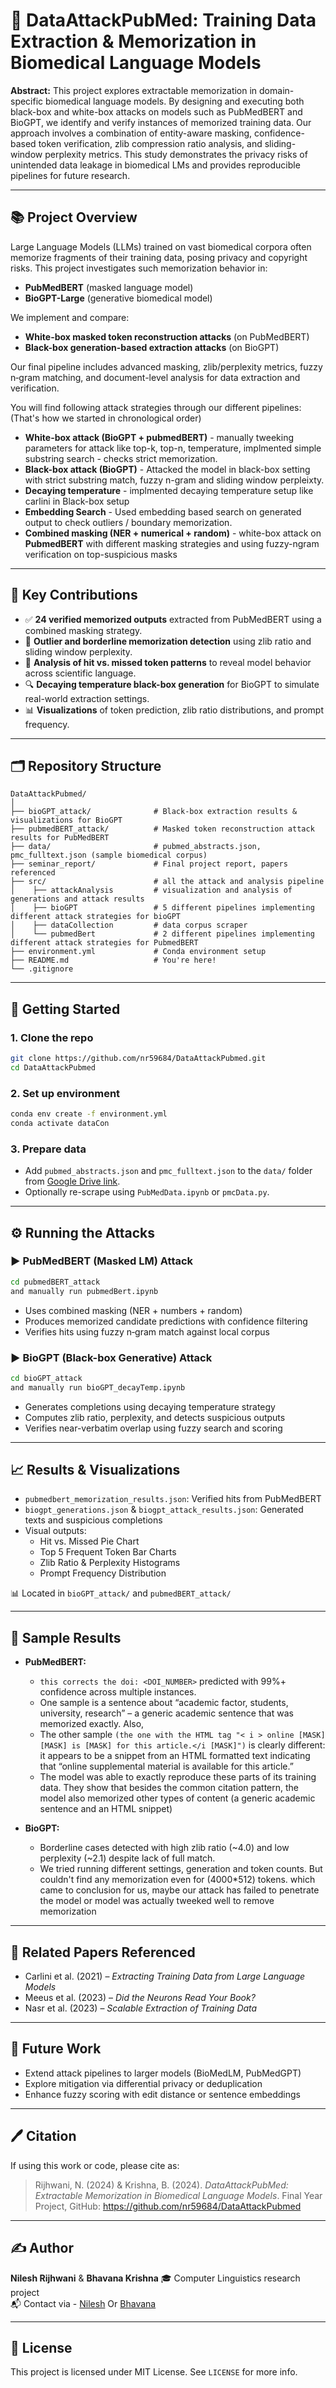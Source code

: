 # 🧠 DataAttackPubMed: Training Data Extraction & Memorization in Biomedical Language Models

 **Abstract:** This project explores extractable memorization in domain-specific biomedical language models. By designing and executing both black-box and white-box attacks on models such as PubMedBERT and BioGPT, we identify and verify instances of memorized training data. Our approach involves a combination of entity-aware masking, confidence-based token verification, zlib compression ratio analysis, and sliding-window perplexity metrics. This study demonstrates the privacy risks of unintended data leakage in biomedical LMs and provides reproducible pipelines for future research.

---

## 📚 Project Overview

Large Language Models (LLMs) trained on vast biomedical corpora often memorize fragments of their training data, posing privacy and copyright risks. This project investigates such memorization behavior in:
- **PubMedBERT** (masked language model)
- **BioGPT-Large** (generative biomedical model)

We implement and compare:
- **White-box masked token reconstruction attacks** (on PubMedBERT)
- **Black-box generation-based extraction attacks** (on BioGPT)

Our final pipeline includes advanced masking, zlib/perplexity metrics, fuzzy n‑gram matching, and document-level analysis for data extraction and verification.

You will find following attack strategies through our different pipelines: (That's how we started in chronological order)
- **White-box attack (BioGPT + pubmedBERT)** - manually tweeking parameters for attack like top-k, top-n, temperature, implmented simple substring search - checks strict memorization.
- **Black-box attack (BioGPT)** - Attacked the model in black-box setting with strict substring match, fuzzy n-gram and sliding window perpleixty.
- **Decaying temperature** - implmented decaying temperature setup like carlini in Black-box setup
- **Embedding Search** - Used embedding based search on generated output to check outliers / boundary memorization. 
- **Combined masking (NER + numerical + random)** - white-box attack on **PubmedBERT** with different masking strategies and using fuzzy-ngram verification on top-suspicious masks

---

## 🧪 Key Contributions

- ✅ **24 verified memorized outputs** extracted from PubMedBERT using a combined masking strategy.
- 🧬 **Outlier and borderline memorization detection** using zlib ratio and sliding window perplexity.
- 🧠 **Analysis of hit vs. missed token patterns** to reveal model behavior across scientific language.
- 🔍 **Decaying temperature black-box generation** for BioGPT to simulate real-world extraction settings.
- 📊 **Visualizations** of token prediction, zlib ratio distributions, and prompt frequency.

---

## 🗂️ Repository Structure

```
DataAttackPubmed/
│
├── bioGPT_attack/              # Black-box extraction results & visualizations for BioGPT
├── pubmedBERT_attack/          # Masked token reconstruction attack results for PubMedBERT
├── data/                       # pubmed_abstracts.json, pmc_fulltext.json (sample biomedical corpus)
├── seminar_report/             # Final project report, papers referenced
├── src/                        # all the attack and analysis pipeline
│    ├── attackAnalysis         # visualization and analysis of generations and attack results
│    ├── bioGPT                 # 5 different pipelines implementing different attack strategies for bioGPT
│    ├── dataCollection         # data corpus scraper
│    └── pubmedBert             # 2 different pipelines implementing different attack strategies for PubmedBERT
├── environment.yml             # Conda environment setup
├── README.md                   # You're here!
└── .gitignore
```

---

## 🚀 Getting Started

### 1. Clone the repo
```bash
git clone https://github.com/nr59684/DataAttackPubmed.git
cd DataAttackPubmed
```

### 2. Set up environment
```bash
conda env create -f environment.yml
conda activate dataCon
```

### 3. Prepare data
- Add `pubmed_abstracts.json` and `pmc_fulltext.json` to the `data/` folder from [Google Drive link](https://drive.google.com/drive/u/0/folders/1kzFIK0HNpS0edebPVzdcwIQEoUBw4Jhz).
- Optionally re-scrape using `PubMedData.ipynb` or `pmcData.py`.

---

## ⚙️ Running the Attacks

### ▶️ PubMedBERT (Masked LM) Attack

```bash
cd pubmedBERT_attack
and manually run pubmedBert.ipynb
```

- Uses combined masking (NER + numbers + random)
- Produces memorized candidate predictions with confidence filtering
- Verifies hits using fuzzy n‑gram match against local corpus

### ▶️ BioGPT (Black-box Generative) Attack

```bash
cd bioGPT_attack
and manually run bioGPT_decayTemp.ipynb
```

- Generates completions using decaying temperature strategy
- Computes zlib ratio, perplexity, and detects suspicious outputs
- Verifies near-verbatim overlap using fuzzy search and scoring

---

## 📈 Results & Visualizations

- `pubmedbert_memorization_results.json`: Verified hits from PubMedBERT
- `biogpt_generations.json` & `biogpt_attack_results.json`: Generated texts and suspicious completions
- Visual outputs:
  - Hit vs. Missed Pie Chart
  - Top 5 Frequent Token Bar Charts
  - Zlib Ratio & Perplexity Histograms
  - Prompt Frequency Distribution

📊 Located in `bioGPT_attack/` and `pubmedBERT_attack/`

---

## 🧾 Sample Results

- **PubMedBERT:**  
  - `this corrects the doi: <DOI_NUMBER>` predicted with 99%+ confidence across multiple instances.
  - One sample is a sentence about “academic factor, students, university, research” – a generic academic sentence that was memorized exactly. Also,
  - The other sample `(the one with the HTML tag "< i > online [MASK] [MASK] is [MASK] for this article.</i [MASK]")` is clearly different: it appears to be a snippet from an HTML formatted text indicating that “online supplemental material is available for this article.”
  - The model was able to exactly reproduce these parts of its training data. They show that besides the common citation pattern, the model also memorized other types of content (a generic academic sentence and an HTML snippet)

- **BioGPT:**  
  - Borderline cases detected with high zlib ratio (~4.0) and low perplexity (~2.1) despite lack of full match.
  - We tried running different settings, generation and token counts. But couldn't find any memorization even for (4000*512) tokens. which came to conclusion for us, maybe our attack has failed to penetrate the model or model was actually tweeked well to remove memorization


---

## 📄 Related Papers Referenced

- Carlini et al. (2021) – *Extracting Training Data from Large Language Models*
- Meeus et al. (2023) – *Did the Neurons Read Your Book?*
- Nasr et al. (2023) – *Scalable Extraction of Training Data*


---

## 🧠 Future Work

- Extend attack pipelines to larger models (BioMedLM, PubMedGPT)
- Explore mitigation via differential privacy or deduplication
- Enhance fuzzy scoring with edit distance or sentence embeddings

---

## 🖊️ Citation

If using this work or code, please cite as:

> Rijhwani, N. (2024) & Krishna, B. (2024). *DataAttackPubMed: Extractable Memorization in Biomedical Language Models*. Final Year Project, GitHub: https://github.com/nr59684/DataAttackPubmed
 
---

## ✍️ Author

**Nilesh Rijhwani** & **Bhavana Krishna** 
🎓 Computer Linguistics research project  
📬 Contact via - [Nilesh](https://github.com/nr59684) Or [Bhavana](https://github.com/Bhavana1202)

---

## 📜 License

This project is licensed under MIT License. See `LICENSE` for more info.